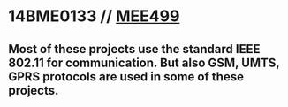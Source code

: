 # 14BME0133 // [MEE499](https://MEE499.github.io)

## Most  of  these  projects  use  the  standard  IEEE 802.11 for communication. But also GSM, UMTS, GPRS protocols are used in some of these projects. 